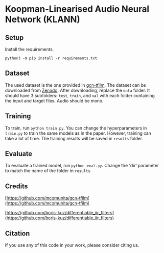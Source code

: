 # Koopman-Linearised Audio Neural Network (KLANN)

## Setup

Install the requirements.
```
python3 -m pip install -r requirements.txt
```

## Dataset
The used dataset is the one provided in [gcn-tfilm](https://github.com/mcomunita/gcn-tfilm). The dataset can be downloaded from [Zenodo](https://zenodo.org/record/7271558#.Y2I_6OzP0-R). After downloading, replace the ```data``` folder. It should have 3 subfolders: ```test```, ```train```, and ```val``` with each folder containing the input and target files. Audio should be mono.

## Training

To train, run ```python train.py```. You can change the hyperparameters in ```train.py``` to train the same models as in the paper. However, training can take a lot of time. The training results will be saved in ```results``` folder.

## Evaluate

To evaluate a trained model, run ```python eval.py```. Change the 'dir' parameter to match the name of the folder in ```results```.

## Credits
[https://github.com/mcomunita/gcn-tfilm](https://github.com/mcomunita/gcn-tfilm)

[https://github.com/boris-kuz/differentiable_iir_filters](https://github.com/boris-kuz/differentiable_iir_filters)

## Citation
If you use any of this code in your work, please consider citing us.
```    

```
